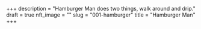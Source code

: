 +++
description = "Hamburger Man does two things, walk around and drip."
draft = true
nft_image = ""
slug = "001-hamburger"
title = "Hamburger Man"
+++
